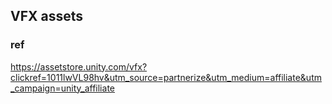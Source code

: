 ## VFX assets


### ref 
https://assetstore.unity.com/vfx?clickref=1011lwVL98hv&utm_source=partnerize&utm_medium=affiliate&utm_campaign=unity_affiliate
